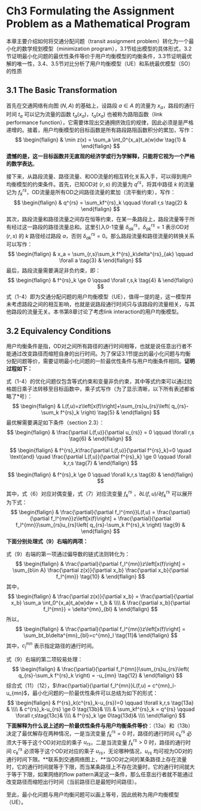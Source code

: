 # Ch3 Formulating the Assignment Problem as a Mathematical Program

本章主要介绍如何将交通分配问题（transit assignment problem）转化为一个最小化的数学规划模型（minimization program），3.1节给出模型的具体形式，3.2节证明最小化问题的最优性条件等价于用户均衡模型的均衡条件，3.3节证明最优解的唯一性，3.4、3.5节对比分析了用户均衡模型（UE）和系统最优模型（SO）的性质

## 3.1 The Basic Transformation

首先在交通网络有向图 $(N,A)$ 的基础上，设路段 $a\in A$ 的流量为 $x_a$，路段的通行时间 $t_a$ 可以记为流量的函数 $t_a(x_a)$，$t_a(x_a)$ 也被称为路阻函数（link performance function），它需要体现出交通拥挤效应的规律，因此必须是是严格递增的。接着，用户均衡模型的目标函数是所有路段路阻函数积分的累加，写作：
$$
\begin{flalign}
& \min z(x) = \sum_a \int_0^{x_a}t_a(w)dw \tag{1} &
\end{flalign}
$$
**遗憾的是，这一目标函数并无直观的经济学或行为学解释，只能将它视为一个严格的数学表达**。

接下来，从路段流量、路径流量、和OD流量的相互转化关系入手，可以得到用户均衡模型的约束条件。首先，已知OD对 $(r,s)$ 的流量为 $q^{rs}$，将其中路径 $k$ 的流量记为 $f^{rs}_k$，OD流量是所有OD之间路径流量的累加（流平衡约束），写作：
$$
\begin{flalign}
& q^{rs} = \sum_kf^{rs}_k \qquad \forall r,s \tag{2} &
\end{flalign}
$$
其次，路段流量和路径流量之间存在恒等约束，在某一条路段上，路段流量等于所有经过这一路段的路径流量总和。这里引入0-1变量 $\delta^{rs}_{ak}$，$\delta^{rs}_{ak}=1$ 表示OD对 $(r,s)$ 的 $k$ 路径经过路段 $a$，否则 $\delta^{rs}_{ak}=0$。那么路段流量和路径流量的转换关系可以写作：
$$
\begin{flalign}
& x_a = \sum_{r,s}\sum_k f^{rs}_k\delta^{rs}_{ak} \qquad \forall a \tag{3} &
\end{flalign}
$$
最后，路段流量需要满足非负约束，即：
$$
\begin{flalign}
& f^{rs}_k \ge 0 \qquad \forall r,s,k \tag{4} &
\end{flalign}
$$
式（1-4）即为交通分配问题的用户均衡模型（UE），值得一提的是，这一模型并未考虑路段之间的相互影响，也就是说路段通行时间只与该路段的流量相关，与其他路段的流量无关。本书第8章讨论了考虑link interaction的用户均衡模型。

## 3.2 Equivalency Conditions

用户均衡条件是指，OD对之间所有路径的通行时间相等，也就是说任意出行者不能通过改变路径而缩短自身的出行时间。为了保证3.1节提出的最小化问题与均衡分配问题等价，需要证明最小化问题的一阶最优性条件与用户均衡条件相同。**证明过程如下：**

式（1-4）的优化问题仅包含等式约束和变量非负约束，其中等式约束可以通过拉格朗日乘子法转移至目标函数中，乘子式写作（为了显示清晰，以下所有表述都省略了*号）：
$$
\begin{flalign}
& L(f,u)=z\left[x(f)\right]+\sum_{rs}u_{rs}\left( q_{rs}-\sum_k f^{rs}_k \right) \tag{5} &
\end{flalign}
$$
最优解需要满足如下条件（section 2.3）：
$$
\begin{flalign}
& \frac{\partial L(f,u)}{\partial u_{rs}} = 0 \qquad \forall r,s
\tag{6} &
\end{flalign}
$$

$$
\begin{flalign}
& f^{rs}_k\frac{\partial L(f,u)}{\partial f^{rs}_k}=0 
\quad \text{and} \quad
\frac{\partial L(f,u)}{\partial f^{rs}_k} \ge 0 \qquad \forall k,r,s
\tag{7} &
\end{flalign}
$$

$$
\begin{flalign}
& f^{rs}_k \ge 0  \qquad \forall k,r,s \tag{8} &
\end{flalign}
$$

其中，式（6）对应对偶变量，式（7）对应流变量 $f^{rs}_k$ ，${\partial L(f,u)}/{\partial f^{rs}_k}$ 可以展开为下式：
$$
\begin{flalign}
& \frac{\partial}{\partial f_l^{mn}}L(f,u) = 
\frac{\partial}{\partial f_l^{mn}}z\left[x(f)\right] +
\frac{\partial}{\partial f_l^{mn}}\sum_{rs}u_{rs}\left( q_{rs}-\sum_k f^{rs}_k \right)
\tag{9} &
\end{flalign}
$$
**下面分别处理式（9）右端的两项：**

式（9）右端的第一项通过偏导数的链式法则转化为：
$$
\begin{flalign}
& \frac{\partial}{\partial f_l^{mn}}z\left[x(f)\right] =
\sum_{b\in A} \frac{\partial z(x)}{\partial x_b} \frac{\partial x_b}{\partial f_l^{mn}}
\tag{10} &
\end{flalign}
$$
其中，
$$
\begin{flalign}
& \frac{\partial z(x)}{\partial x_b} = \frac{\partial}{\partial x_b} \sum_a \int_0^{x_a}t_a(w)dw = t_b & \\\\
& \frac{\partial x_b}{\partial f_l^{mn}} = \delta^{mn}_{bl} &
\end{flalign}
$$
所以，
$$
\begin{flalign}
& \frac{\partial}{\partial f_l^{mn}}z\left[x(f)\right] = \sum_bt_b\delta^{mn}_{bl}=c^{mn}_l \tag{11}&
\end{flalign}
$$
其中，$c^{mn}_l$ 表示指定路径的通行时间。

式（9）右端的第二项较易处理：
$$
\begin{flalign}
& \frac{\partial}{\partial f_l^{mn}}\sum_{rs}u_{rs}\left( q_{rs}-\sum_k f^{rs}_k \right) = -u_{mn}
\tag{12} &
\end{flalign}
$$
综合式（11）（12），$\frac{\partial}{\partial f_l^{mn}}L(f,u) = c^{mn}_l-u_{mn}$，最小化问题的一阶最优性条件可以总结为如下的形式：
$$
\begin{flalign}
& f^{rs}_k(c^{rs}_k-u_{rs})=0 \qquad \forall k,r,s \tag{13a} & \\\\
& c^{rs}_k-u_{rs} \ge 0 \tag{13b}& \\\\
& \sum_kf^{rs}_k = q^{rs} \qquad \forall r,s\tag{13c}& \\\\
& f^{rs}_k \ge 0\tag{13d}& \\\\
\end{flalign}
$$
**下面解释为什么说上述的一阶最优性条件与用户均衡条件等价**：（13a）和（13b）决定了最优解存在两种情况，一是当流变量 $f^{rs}_k=0$ 时，路径的通行时间 $c^{rs}_k$ 必须大于等于这个OD对对应的乘子 $u_{rs}$，二是当流变量 $f^{rs}_k>0$ 时，路径的通行时间 $c^{rs}_k$ 必须等于这个OD对对应的乘子 $u_{rs}$，无论哪种情况，$u_{rs}$ 均可视为OD对的通行时间下限。**联系到交通网络图上，**当OD对之间的某条路径上存在流量时，它的通行时间就等于下限，而当某条路径上不存在流量时，它的通行时间就大于等于下限，如果网络的flow pattern满足这一条件，那么任意出行者就不能通过改变路径而缩短出行时间（当前路径已是最短时间路径）。

至此，最小化问题与用户均衡问题可以画上等号，因此统称为用户均衡模型（UE）。

